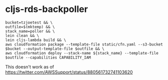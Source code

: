# cljs-rds-backpoller

    bucket=tzjoetest && \
    outfile=$(mktemp) && \
    stack_name=poller && \
    lein clean && \
    lein cljs-lambda build && \
    aws cloudformation package --template-file static/cfn.yaml --s3-bucket $bucket --output-template-file $outfile && \
    aws cloudformation deploy --stack-name ${stack_name} --template-file $outfile --capabilities CAPABILITY_IAM

This doesn't work as of https://twitter.com/AWSSupport/status/880561732741103620
